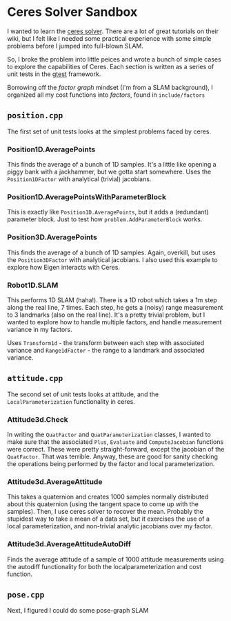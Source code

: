 # Ceres Solver Sandbox

I wanted to learn the [ceres solver](http://ceres-solver.org/).  There are a lot of great tutorials on their wiki, but I felt like I needed some practical experience with some simple problems before I jumped into full-blown SLAM.

So, I broke the problem into little peices and wrote a bunch of simple cases to explore the capabilities of Ceres.  Each section is written as a series of unit tests in the [gtest](https://github.com/google/googletest) framework.

Borrowing off the _factor graph_ mindset (I'm from a SLAM background), I organized all my cost functions into _factors_, found in `include/factors`


## `position.cpp`
The first set of unit tests looks at the simplest problems faced by ceres.

### Position1D.AveragePoints
This finds the average of a bunch of 1D samples.  It's a little like opening a piggy bank with a jackhammer, but we gotta start somewhere.  Uses the `Position1DFactor` with analytical (trivial) jacobians.

### Position1D.AveragePointsWithParameterBlock
This is exactly like `Position1D.AveragePoints`, but it adds a (redundant) parameter block.  Just to test how `problem.AddParameterBlock` works.

### Position3D.AveragePoints
This finds the average of a bunch of 1D samples.  Again, overkill, but uses the `Position3DFactor` with analytical jacobians.  I also used this example to explore how Eigen interacts with Ceres.

### Robot1D.SLAM
This performs 1D SLAM (haha!).  There is a 1D robot which takes a 1m step along the real line, 7 times.  Each step, he gets a (noisy) range measurement to 3 landmarks (also on the real line).  It's a pretty trivial problem, but I wanted to explore how to handle multiple factors, and handle measurement variance in my factors.

Uses `Transform1d` - the transform between each step with associated variance and `Range1dFactor` - the range to a landmark and associated variance.

## `attitude.cpp`
The second set of unit tests looks at attitude, and the `LocalParameterization` functionality in ceres.

### Attitude3d.Check<xxxx>
In writing the `QuatFactor` and `QuatParameterization` classes, I wanted to make sure that the associated `Plus`, `Evaluate` and `ComputeJacobian` functions were correct.  These were pretty straight-forward, except the jacobian of the `QuatFactor`.  That was terrible.  Anyway, these are good for sanity checking the operations being performed by the factor and local parameterization.

### Attitude3d.AverageAttitude
This takes a quaternion and creates 1000 samples normally distributed about this quaternion (using the tangent space to come up with the samples).  Then, I use ceres solver to recover the mean.  Probably the stupidest way to take a mean of a data set, but it exercises the use of a local parameterization, and non-trivial analytic jacobians over my factor.

### Attitude3d.AverageAttitudeAutoDiff
Finds the average attitude of a sample of 1000 attitude measurements using the autodiff functionality for both the localparameterization and cost function.

## `pose.cpp`
Next, I figured I could do some pose-graph SLAM

 